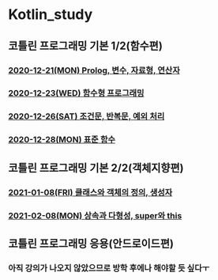 # Kotlin_study

## 코틀린 프로그래밍 기본 1/2(함수편)
### [2020-12-21(MON) Prolog, 변수, 자료형, 연산자](https://github.com/LAH1203/Kotlin_study/blob/main/%EB%B3%80%EC%88%98%2C%EB%8D%B0%EC%9D%B4%ED%84%B0%2C%ED%83%80%EC%9E%85.md)
### [2020-12-23(WED) 함수형 프로그래밍](https://github.com/LAH1203/Kotlin_study/blob/main/%ED%95%A8%EC%88%98%ED%98%95_%ED%94%84%EB%A1%9C%EA%B7%B8%EB%9E%98%EB%B0%8D.md)
### [2020-12-26(SAT) 조건문, 반복문, 예외 처리](https://github.com/LAH1203/Kotlin_study/blob/main/%EC%A1%B0%EA%B1%B4%EB%AC%B8%2C%EB%B0%98%EB%B3%B5%EB%AC%B8%2C%EC%98%88%EC%99%B8%EC%B2%98%EB%A6%AC.md)
### [2020-12-28(MON) 표준 함수](https://github.com/LAH1203/Kotlin_study/blob/main/%ED%91%9C%EC%A4%80%ED%95%A8%EC%88%98.md)

## 코틀린 프로그래밍 기본 2/2(객체지향편)
### [2021-01-08(FRI) 클래스와 객체의 정의, 생성자](https://github.com/LAH1203/Kotlin_study/blob/main/%ED%81%B4%EB%9E%98%EC%8A%A4%EC%99%80%20%EA%B0%9D%EC%B2%B4(1%2C%202).md)
### [2021-02-08(MON) 상속과 다형성, super와 this](https://github.com/LAH1203/Kotlin_study/blob/main/%ED%81%B4%EB%9E%98%EC%8A%A4%EC%99%80%20%EA%B0%9D%EC%B2%B4(3%2C%204).md)

## 코틀린 프로그래밍 응용(안드로이드편)
### 아직 강의가 나오지 않았으므로 방학 후에나 해야할 듯 싶다ㅜ
